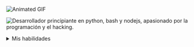 ![Animated GIF](https://blogger.googleusercontent.com/img/b/R29vZ2xl/AVvXsEjZAo8vXDy03jgNl5b65UUuAofkLDorVU2KwvPbhzggPjMbxx20jPC2EA4_Sv3pJmWjcxCvZWQ50-2rVuZ8O9f34rz03f3qKGbdUb2c1Q7iqvpLrl7ebcFizIr7Plynw-ioCE6Wq-5K0AY/s280/tumblr_nk14ujBXBe1u96a82o1_500.gif)


![Desarrollador principiante en python, bash y nodejs, apasionado por la programación y el hacking.]()

<details>
  <summary>Mis habilidades</summary>

- ![Python](https://img.shields.io/badge/Python-3.9-blue?logo=python&logoColor=white)

- ![Bash](https://img.shields.io/badge/Bash-5.0-green?logo=gnu-bash&logoColor=white)

- ![Nodejs](https://img.shields.io/badge/Nodejs-14.17-orange?logo=nodedotjs&logoColor=white)
#

</details>